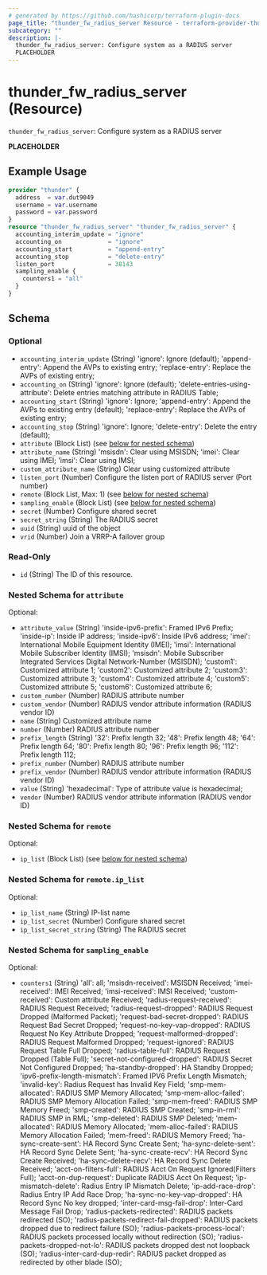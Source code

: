 ```yaml
---
# generated by https://github.com/hashicorp/terraform-plugin-docs
page_title: "thunder_fw_radius_server Resource - terraform-provider-thunder"
subcategory: ""
description: |-
  thunder_fw_radius_server: Configure system as a RADIUS server
  PLACEHOLDER
---
```


# thunder_fw_radius_server (Resource)

`thunder_fw_radius_server`: Configure system as a RADIUS server

__PLACEHOLDER__

## Example Usage

```terraform
provider "thunder" {
  address  = var.dut9049
  username = var.username
  password = var.password
}
resource "thunder_fw_radius_server" "thunder_fw_radius_server" {
  accounting_interim_update = "ignore"
  accounting_on             = "ignore"
  accounting_start          = "append-entry"
  accounting_stop           = "delete-entry"
  listen_port               = 38143
  sampling_enable {
    counters1 = "all"
  }
}
```

<!-- schema generated by tfplugindocs -->
## Schema

### Optional

- `accounting_interim_update` (String) 'ignore': Ignore (default); 'append-entry': Append the AVPs to existing entry; 'replace-entry': Replace the AVPs of existing entry;
- `accounting_on` (String) 'ignore': Ignore (default); 'delete-entries-using-attribute': Delete entries matching attribute in RADIUS Table;
- `accounting_start` (String) 'ignore': Ignore; 'append-entry': Append the AVPs to existing entry (default); 'replace-entry': Replace the AVPs of existing entry;
- `accounting_stop` (String) 'ignore': Ignore; 'delete-entry': Delete the entry (default);
- `attribute` (Block List) (see [below for nested schema](#nestedblock--attribute))
- `attribute_name` (String) 'msisdn': Clear using MSISDN; 'imei': Clear using IMEI; 'imsi': Clear using IMSI;
- `custom_attribute_name` (String) Clear using customized attribute
- `listen_port` (Number) Configure the listen port of RADIUS server (Port number)
- `remote` (Block List, Max: 1) (see [below for nested schema](#nestedblock--remote))
- `sampling_enable` (Block List) (see [below for nested schema](#nestedblock--sampling_enable))
- `secret` (Number) Configure shared secret
- `secret_string` (String) The RADIUS secret
- `uuid` (String) uuid of the object
- `vrid` (Number) Join a VRRP-A failover group

### Read-Only

- `id` (String) The ID of this resource.

<a id="nestedblock--attribute"></a>
### Nested Schema for `attribute`

Optional:

- `attribute_value` (String) 'inside-ipv6-prefix': Framed IPv6 Prefix; 'inside-ip': Inside IP address; 'inside-ipv6': Inside IPv6 address; 'imei': International Mobile Equipment Identity (IMEI); 'imsi': International Mobile Subscriber Identity (IMSI); 'msisdn': Mobile Subscriber Integrated Services Digital Network-Number (MSISDN); 'custom1': Customized attribute 1; 'custom2': Customized attribute 2; 'custom3': Customized attribute 3; 'custom4': Customized attribute 4; 'custom5': Customized attribute 5; 'custom6': Customized attribute 6;
- `custom_number` (Number) RADIUS attribute number
- `custom_vendor` (Number) RADIUS vendor attribute information (RADIUS vendor ID)
- `name` (String) Customized attribute name
- `number` (Number) RADIUS attribute number
- `prefix_length` (String) '32': Prefix length 32; '48': Prefix length 48; '64': Prefix length 64; '80': Prefix length 80; '96': Prefix length 96; '112': Prefix length 112;
- `prefix_number` (Number) RADIUS attribute number
- `prefix_vendor` (Number) RADIUS vendor attribute information (RADIUS vendor ID)
- `value` (String) 'hexadecimal': Type of attribute value is hexadecimal;
- `vendor` (Number) RADIUS vendor attribute information (RADIUS vendor ID)


<a id="nestedblock--remote"></a>
### Nested Schema for `remote`

Optional:

- `ip_list` (Block List) (see [below for nested schema](#nestedblock--remote--ip_list))

<a id="nestedblock--remote--ip_list"></a>
### Nested Schema for `remote.ip_list`

Optional:

- `ip_list_name` (String) IP-list name
- `ip_list_secret` (Number) Configure shared secret
- `ip_list_secret_string` (String) The RADIUS secret



<a id="nestedblock--sampling_enable"></a>
### Nested Schema for `sampling_enable`

Optional:

- `counters1` (String) 'all': all; 'msisdn-received': MSISDN Received; 'imei-received': IMEI Received; 'imsi-received': IMSI Received; 'custom-received': Custom attribute Received; 'radius-request-received': RADIUS Request Received; 'radius-request-dropped': RADIUS Request Dropped (Malformed Packet); 'request-bad-secret-dropped': RADIUS Request Bad Secret Dropped; 'request-no-key-vap-dropped': RADIUS Request No Key Attribute Dropped; 'request-malformed-dropped': RADIUS Request Malformed Dropped; 'request-ignored': RADIUS Request Table Full Dropped; 'radius-table-full': RADIUS Request Dropped (Table Full); 'secret-not-configured-dropped': RADIUS Secret Not Configured Dropped; 'ha-standby-dropped': HA Standby Dropped; 'ipv6-prefix-length-mismatch': Framed IPV6 Prefix Length Mismatch; 'invalid-key': Radius Request has Invalid Key Field; 'smp-mem-allocated': RADIUS SMP Memory Allocated; 'smp-mem-alloc-failed': RADIUS SMP Memory Allocation Failed; 'smp-mem-freed': RADIUS SMP Memory Freed; 'smp-created': RADIUS SMP Created; 'smp-in-rml': RADIUS SMP in RML; 'smp-deleted': RADIUS SMP Deleted; 'mem-allocated': RADIUS Memory Allocated; 'mem-alloc-failed': RADIUS Memory Allocation Failed; 'mem-freed': RADIUS Memory Freed; 'ha-sync-create-sent': HA Record Sync Create Sent; 'ha-sync-delete-sent': HA Record Sync Delete Sent; 'ha-sync-create-recv': HA Record Sync Create Received; 'ha-sync-delete-recv': HA Record Sync Delete Received; 'acct-on-filters-full': RADIUS Acct On Request Ignored(Filters Full); 'acct-on-dup-request': Duplicate RADIUS Acct On Request; 'ip-mismatch-delete': Radius Entry IP Mismatch Delete; 'ip-add-race-drop': Radius Entry IP Add Race Drop; 'ha-sync-no-key-vap-dropped': HA Record Sync No key dropped; 'inter-card-msg-fail-drop': Inter-Card Message Fail Drop; 'radius-packets-redirected': RADIUS packets redirected (SO); 'radius-packets-redirect-fail-dropped': RADIUS packets dropped due to redirect failure (SO); 'radius-packets-process-local': RADIUS packets processed locally without redirection (SO); 'radius-packets-dropped-not-lo': RADIUS packets dropped dest not loopback (SO); 'radius-inter-card-dup-redir': RADIUS packet dropped as redirected by other blade (SO);


